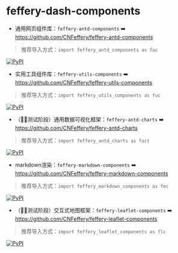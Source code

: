# feffery-dash-components

- 通用网页组件库：`feffery-antd-components` ➡️ https://github.com/CNFeffery/feffery-antd-components 

> 推荐导入方式：`import feffery_antd_components as fac`

[![PyPI](https://img.shields.io/pypi/v/feffery-antd-components.svg?color=dark-green)](https://pypi.org/project/feffery-antd-components/)

- 实用工具组件库：`feffery-utils-components` ➡️ https://github.com/CNFeffery/feffery-utils-components

> 推荐导入方式：`import feffery_utils_components as fuc`

[![PyPI](https://img.shields.io/pypi/v/feffery-utils-components.svg?color=dark-green)](https://pypi.org/project/feffery-utils-components/)

- （👨‍💻测试阶段）通用数据可视化框架：`feffery-antd-charts` ➡️ https://github.com/CNFeffery/feffery-antd-charts

> 推荐导入方式：`import feffery_antd_charts as fact`

[![PyPI](https://img.shields.io/pypi/v/feffery-antd-charts.svg?color=dark-green)](https://pypi.org/project/feffery-antd-charts/)

- markdown渲染：`feffery-markdown-components` ➡️ https://github.com/CNFeffery/feffery-markdown-components

> 推荐导入方式：`import feffery_markdown_components as fmc`

[![PyPI](https://img.shields.io/pypi/v/feffery-markdown-components.svg?color=dark-green)](https://pypi.org/project/feffery-markdown-components/)

- （👨‍💻测试阶段）交互式地图框架：`feffery-leaflet-components` ➡️ https://github.com/CNFeffery/feffery-leaflet-components

> 推荐导入方式：`import feffery_leaflet_components as flc`

[![PyPI](https://img.shields.io/pypi/v/feffery-leaflet-components.svg?color=dark-green)](https://pypi.org/project/feffery-leaflet-components/)
